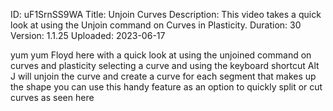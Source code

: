 ID: uF1SrnSS9WA
Title: Unjoin Curves
Description: This video takes a quick look at using the Unjoin command on Curves in Plasticity.
Duration: 30
Version: 1.1.25
Uploaded: 2023-06-17

yum yum
Floyd here with a quick look at using
the unjoined command on curves and
plasticity selecting a curve and using
the keyboard shortcut Alt J will unjoin
the curve and create a curve for each
segment that makes up the shape you can
use this handy feature as an option to
quickly split or cut curves as seen here

